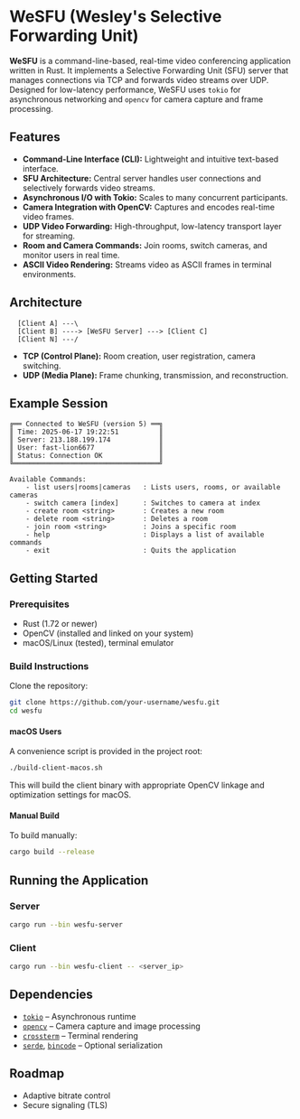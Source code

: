 # WeSFU (Wesley's Selective Forwarding Unit)

**WeSFU** is a command-line-based, real-time video conferencing application written in Rust. It implements a Selective Forwarding Unit (SFU) server that manages connections via TCP and forwards video streams over UDP. Designed for low-latency performance, WeSFU uses `tokio` for asynchronous networking and `opencv` for camera capture and frame processing.

## Features

* **Command-Line Interface (CLI):** Lightweight and intuitive text-based interface.
* **SFU Architecture:** Central server handles user connections and selectively forwards video streams.
* **Asynchronous I/O with Tokio:** Scales to many concurrent participants.
* **Camera Integration with OpenCV:** Captures and encodes real-time video frames.
* **UDP Video Forwarding:** High-throughput, low-latency transport layer for streaming.
* **Room and Camera Commands:** Join rooms, switch cameras, and monitor users in real time.
* **ASCII Video Rendering:** Streams video as ASCII frames in terminal environments.

## Architecture

```
  [Client A] ---\
  [Client B] ----> [WeSFU Server] ---> [Client C]
  [Client N] ---/
```

* **TCP (Control Plane):** Room creation, user registration, camera switching.
* **UDP (Media Plane):** Frame chunking, transmission, and reconstruction.

## Example Session

```text
╔══ Connected to WeSFU (version 5) ══╗
║ Time: 2025-06-17 19:22:51          ║
║ Server: 213.188.199.174            ║
║ User: fast-lion6677                ║
║ Status: Connection OK              ║
╚════════════════════════════════════╝

Available Commands:
    - list users|rooms|cameras   : Lists users, rooms, or available cameras
    - switch camera [index]      : Switches to camera at index
    - create room <string>       : Creates a new room
    - delete room <string>       : Deletes a room
    - join room <string>         : Joins a specific room
    - help                       : Displays a list of available commands
    - exit                       : Quits the application
```

## Getting Started

### Prerequisites

* Rust (1.72 or newer)
* OpenCV (installed and linked on your system)
* macOS/Linux (tested), terminal emulator

### Build Instructions

Clone the repository:

```bash
git clone https://github.com/your-username/wesfu.git
cd wesfu
```

#### macOS Users

A convenience script is provided in the project root:

```bash
./build-client-macos.sh
```

This will build the client binary with appropriate OpenCV linkage and optimization settings for macOS.

#### Manual Build

To build manually:

```bash
cargo build --release
```

## Running the Application

### Server

```bash
cargo run --bin wesfu-server
```

### Client

```bash
cargo run --bin wesfu-client -- <server_ip>
```

## Dependencies

* [`tokio`](https://crates.io/crates/tokio) – Asynchronous runtime
* [`opencv`](https://crates.io/crates/opencv) – Camera capture and image processing
* [`crossterm`](https://crates.io/crates/crossterm) – Terminal rendering
* [`serde`](https://crates.io/crates/serde), [`bincode`](https://crates.io/crates/bincode) – Optional serialization

## Roadmap

* Adaptive bitrate control
* Secure signaling (TLS)